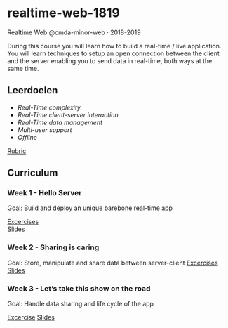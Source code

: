 # realtime-web-1819
Realtime Web @cmda-minor-web · 2018-2019

During this course you will learn how to build a real-time / live application. You will learn techniques to setup an open connection between the client and the server enabling you to send data in real-time, both ways at the same time.

## Leerdoelen
- _Real-Time complexity_
- _Real-Time client-server interaction_
- _Real-Time data management_
- _Multi-user support_
- _Offline_

[Rubric][rubric]

## Curriculum

### Week 1 - Hello Server

Goal: Build and deploy an unique barebone real-time app  

[Excercises](...)    
[Slides](...)  


### Week 2 - Sharing is caring  

Goal: Store, manipulate and share data between server-client 
[Excercises]()    
[Slides]()


### Week 3 - Let’s take this show on the road 

Goal: Handle data sharing and life cycle of the app 

[Excercise](...)
[Slides](...)


<!-- Add a link to your live demo in Github Pages 🌐-->

<!-- ☝️ replace this description with a description of your own work -->

<!-- Add a nice image here at the end of the week, showing off your shiny frontend 📸 -->

<!-- Maybe a table of contents here? 📚 -->

<!-- How about a section that describes how to install this project? 🤓 -->

<!-- ...but how does one use this project? What are its features 🤔 -->

<!-- What external data source is featured in your project and what are its properties 🌠 -->

<!-- Maybe a checklist of done stuff and stuff still on your wishlist? ✅ -->

<!-- How about a license here? 📜 (or is it a licence?) 🤷 -->

[rubric]: https://docs.google.com/spreadsheets/d/1uGJUt2-QmmgR8bChAzct4s0lO3EnK23tztIIzT2lGCQ/edit?usp=sharing
